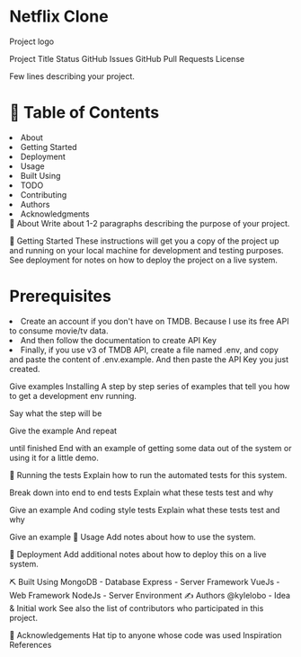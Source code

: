 # Netflix Clone
Project logo

Project Title
Status GitHub Issues GitHub Pull Requests License

Few lines describing your project.
# 📝 Table of Contents
<li>About</li>
<li>Getting Started</li>
<li>Deployment</li>
<li>Usage</li>
<li>Built Using</li>
<li>TODO</li>
<li>Contributing</li>
<li>Authors</li>
<li>Acknowledgments</li>
🧐 About
Write about 1-2 paragraphs describing the purpose of your project.

🏁 Getting Started
These instructions will get you a copy of the project up and running on your local machine for development and testing purposes. See deployment for notes on how to deploy the project on a live system.

# Prerequisites
<li>Create an account if you don't have on TMDB. Because I use its free API to consume movie/tv data.</li>
<li>And then follow the documentation to create API Key</li>
<li>Finally, if you use v3 of TMDB API, create a file named .env, and copy and paste the content of .env.example. And then paste the API Key you just created.</li>

Give examples
Installing
A step by step series of examples that tell you how to get a development env running.

Say what the step will be

Give the example
And repeat

until finished
End with an example of getting some data out of the system or using it for a little demo.

🔧 Running the tests
Explain how to run the automated tests for this system.

Break down into end to end tests
Explain what these tests test and why

Give an example
And coding style tests
Explain what these tests test and why

Give an example
🎈 Usage
Add notes about how to use the system.

🚀 Deployment
Add additional notes about how to deploy this on a live system.

⛏️ Built Using
MongoDB - Database
Express - Server Framework
VueJs - Web Framework
NodeJs - Server Environment
✍️ Authors
@kylelobo - Idea & Initial work
See also the list of contributors who participated in this project.

🎉 Acknowledgements
Hat tip to anyone whose code was used
Inspiration
References
